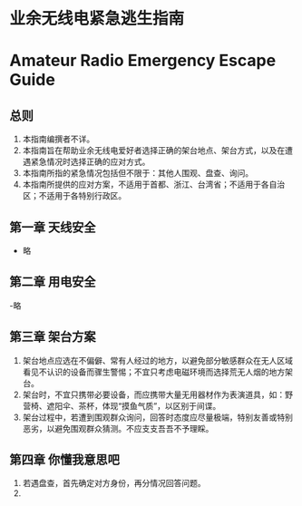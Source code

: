 # 业余无线电紧急逃生指南
# Amateur Radio Emergency Escape Guide

## 总则
1. 本指南编撰者不详。
2. 本指南旨在帮助业余无线电爱好者选择正确的架台地点、架台方式，以及在遭遇紧急情况时选择正确的应对方式。
3. 本指南所指的紧急情况包括但不限于：其他人围观、盘查、询问。
4. 本指南所提供的应对方案，不适用于首都、浙江、台湾省；不适用于各自治区；不适用于各特别行政区。

## 第一章 天线安全
- 略

## 第二章 用电安全
-略

## 第三章 架台方案

1. 架台地点应选在不偏僻、常有人经过的地方，以避免部分敏感群众在无人区域看见不认识的设备而骤生警惕；不宜只考虑电磁环境而选择荒无人烟的地方架台。
2. 架台时，不宜只携带必要设备，而应携带大量无用器材作为表演道具，如：野营椅、遮阳伞、茶杯，体现“摸鱼气质”，以区别于间谍。
3. 架台过程中，若遭到围观群众询问，回答时态度应尽量极端，特别友善或特别恶劣，以避免围观群众猜测。不应支支吾吾不予理睬。

## 第四章 你懂我意思吧

1. 若遇盘查，首先确定对方身份，再分情况回答问题。
2. 
